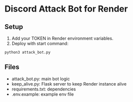 # Discord Attack Bot for Render

## Setup

1. Add your TOKEN in Render environment variables.
2. Deploy with start command:

```
python3 attack_bot.py
```

## Files

- attack_bot.py: main bot logic
- keep_alive.py: Flask server to keep Render instance alive
- requirements.txt: dependencies
- .env.example: example env file
